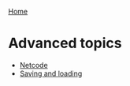 
[Home](./index.md)

# Advanced topics

* [Netcode](./advanced-netcode.md)
* [Saving and loading](./advanced-saving-loading.md)

